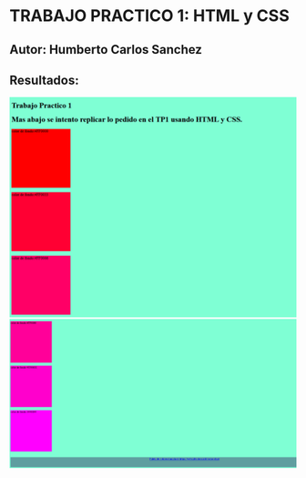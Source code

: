 # TRABAJO PRACTICO 1: HTML y CSS

## Autor: Humberto Carlos Sanchez

## Resultados:

![alt text](https://raw.githubusercontent.com/carlossanchezarg/Trabajo-Practico-1-HTML-y-CSS/master/resultados/res1.PNG)
![alt text](https://raw.githubusercontent.com/carlossanchezarg/Trabajo-Practico-1-HTML-y-CSS/master/resultados/res2.PNG)
